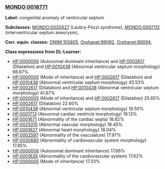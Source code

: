 
### [MONDO:0018771](http://purl.obolibrary.org/obo/MONDO_0018771)
**Label:** congenital anomaly of ventricular septum

**Subclasses:** [MONDO:0020427](http://purl.obolibrary.org/obo/MONDO_0020427) (Laubry-Pezzi syndrome), [MONDO:0007112](http://purl.obolibrary.org/obo/MONDO_0007112) (interventricular septum aneurysm), 

**Corr. equiv. classes:** [OMIM:105805](http://purl.obolibrary.org/obo/OMIM_105805), [Orphanet:99092](http://www.orpha.net/ORDO/Orphanet_99092), [Orphanet:99094](http://www.orpha.net/ORDO/Orphanet_99094), 

**Class expressions from DL-Learner:**

- [HP:0000006](http://purl.obolibrary.org/obo/HP_0000006) (Autosomal dominant inheritance) and [HP:0002617](http://purl.obolibrary.org/obo/HP_0002617) (Dilatation) and [HP:0010438](http://purl.obolibrary.org/obo/HP_0010438) (Abnormal ventricular septum morphology) 66.67%
- [HP:0000005](http://purl.obolibrary.org/obo/HP_0000005) (Mode of inheritance) and [HP:0002617](http://purl.obolibrary.org/obo/HP_0002617) (Dilatation) and [HP:0010438](http://purl.obolibrary.org/obo/HP_0010438) (Abnormal ventricular septum morphology) 45.53%
- [HP:0002617](http://purl.obolibrary.org/obo/HP_0002617) (Dilatation) and [HP:0010438](http://purl.obolibrary.org/obo/HP_0010438) (Abnormal ventricular septum morphology) 41.67%
- [HP:0000005](http://purl.obolibrary.org/obo/HP_0000005) (Mode of inheritance) and [HP:0002617](http://purl.obolibrary.org/obo/HP_0002617) (Dilatation) 25.65%
- [HP:0002617](http://purl.obolibrary.org/obo/HP_0002617) (Dilatation) 22.60%
- [HP:0010438](http://purl.obolibrary.org/obo/HP_0010438) (Abnormal ventricular septum morphology) 19.50%
- [HP:0001713](http://purl.obolibrary.org/obo/HP_0001713) (Abnormal cardiac ventricle morphology) 19.13%
- [HP:0001671](http://purl.obolibrary.org/obo/HP_0001671) (Abnormality of the cardiac septa) 18.82%
- [HP:0025015](http://purl.obolibrary.org/obo/HP_0025015) (Abnormal vascular morphology) 18.45%
- [HP:0001627](http://purl.obolibrary.org/obo/HP_0001627) (Abnormal heart morphology) 18.04%
- [HP:0002597](http://purl.obolibrary.org/obo/HP_0002597) (Abnormality of the vasculature) 17.97%
- [HP:0030680](http://purl.obolibrary.org/obo/HP_0030680) (Abnormality of cardiovascular system morphology) 17.85%
- [HP:0000006](http://purl.obolibrary.org/obo/HP_0000006) (Autosomal dominant inheritance) 17.66%
- [HP:0001626](http://purl.obolibrary.org/obo/HP_0001626) (Abnormality of the cardiovascular system) 17.62%
- [HP:0000005](http://purl.obolibrary.org/obo/HP_0000005) (Mode of inheritance) 17.33%


